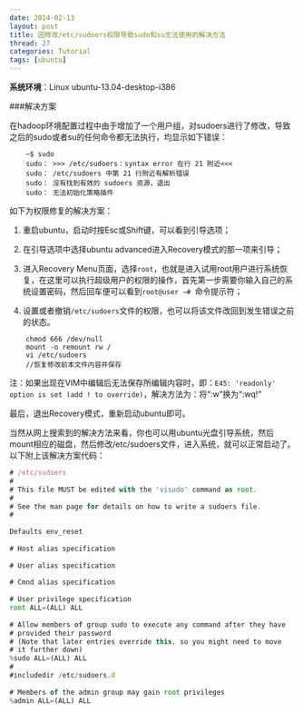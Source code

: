 ```yaml
---
date: 2014-02-13
layout: post
title: 因修改/etc/sudoers权限导致sudo和su无法使用的解决方法
thread: 27
categories: Tutorial
tags: [ubuntu]
---
```


**系统环境**：Linux ubuntu-13.04-desktop-i386

###解决方案

在hadoop环境配置过程中由于增加了一个用户组，对sudoers进行了修改，导致之后的sudo或者su的任何命令都无法执行，均显示如下错误：

```
    ~$ sudo
    sudo： >>> /etc/sudoers：syntax error 在行 21 附近<<<
    sudo： /etc/sudoers 中第 21 行附近有解析错误
    sudo： 没有找到有效的 sudoers 资源，退出
    sudo： 无法初始化策略插件
```

如下为权限修复的解决方案：

1. 重启ubuntu，启动时按Esc或Shift键，可以看到引导选项；

2. 在引导选项中选择ubuntu advanced进入Recovery模式的那一项来引导；

3. 进入Recovery Menu页面，选择`root`，也就是进入试用root用户进行系统恢复，在这里可以执行超级用户的权限的操作，首先第一步需要你输入自己的系统设置密码，然后回车便可以看到`root@user ~# `命令提示符；

4. 设置或者撤销`/etc/sudoers`文件的权限，也可以将该文件改回到发生错误之前的状态。

```
    chmod 666 /dev/null
    mount -o remount rw /
    vi /etc/sudoers 
    //恢复修改前本文件内容并保存
```

注：如果出现在VIM中编辑后无法保存所编辑内容时，即：`E45: 'readonly' option is set (add ! to override)`，解决方法为：将“:w”换为“:wq!”

最后，退出Recovery模式，重新启动ubuntu即可。

当然从网上搜索到的解决方法来看，你也可以用ubuntu光盘引导系统，然后mount相应的磁盘，然后修改/etc/sudoers文件，进入系统，就可以正常启动了。以下附上该解决方案代码：

```javascript
# /etc/sudoers 
# 
# This file MUST be edited with the 'visudo' command as root. 
# 
# See the man page for details on how to write a sudoers file. 
# 
 
Defaults env_reset 
 
# Host alias specification 
 
# User alias specification 
 
# Cmnd alias specification 
 
# User privilege specification 
root ALL=(ALL) ALL 
 
# Allow members of group sudo to execute any command after they have 
# provided their password 
# (Note that later entries override this, so you might need to move 
# it further down) 
%sudo ALL=(ALL) ALL 
# 
#includedir /etc/sudoers.d 
 
# Members of the admin group may gain root privileges 
%admin ALL=(ALL) ALL
```